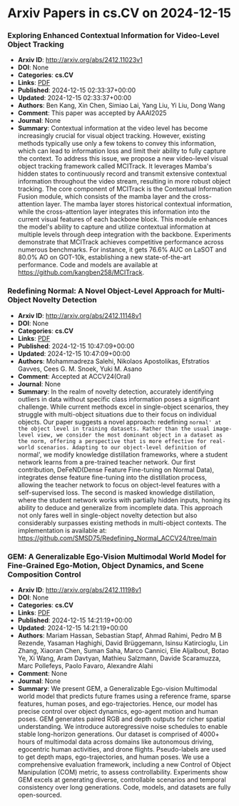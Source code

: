 # Arxiv Papers in cs.CV on 2024-12-15
### Exploring Enhanced Contextual Information for Video-Level Object Tracking
- **Arxiv ID**: http://arxiv.org/abs/2412.11023v1
- **DOI**: None
- **Categories**: **cs.CV**
- **Links**: [PDF](http://arxiv.org/pdf/2412.11023v1)
- **Published**: 2024-12-15 02:33:37+00:00
- **Updated**: 2024-12-15 02:33:37+00:00
- **Authors**: Ben Kang, Xin Chen, Simiao Lai, Yang Liu, Yi Liu, Dong Wang
- **Comment**: This paper was accepted by AAAI2025
- **Journal**: None
- **Summary**: Contextual information at the video level has become increasingly crucial for visual object tracking. However, existing methods typically use only a few tokens to convey this information, which can lead to information loss and limit their ability to fully capture the context. To address this issue, we propose a new video-level visual object tracking framework called MCITrack. It leverages Mamba's hidden states to continuously record and transmit extensive contextual information throughout the video stream, resulting in more robust object tracking. The core component of MCITrack is the Contextual Information Fusion module, which consists of the mamba layer and the cross-attention layer. The mamba layer stores historical contextual information, while the cross-attention layer integrates this information into the current visual features of each backbone block. This module enhances the model's ability to capture and utilize contextual information at multiple levels through deep integration with the backbone. Experiments demonstrate that MCITrack achieves competitive performance across numerous benchmarks. For instance, it gets 76.6% AUC on LaSOT and 80.0% AO on GOT-10k, establishing a new state-of-the-art performance. Code and models are available at https://github.com/kangben258/MCITrack.



### Redefining Normal: A Novel Object-Level Approach for Multi-Object Novelty Detection
- **Arxiv ID**: http://arxiv.org/abs/2412.11148v1
- **DOI**: None
- **Categories**: **cs.CV**
- **Links**: [PDF](http://arxiv.org/pdf/2412.11148v1)
- **Published**: 2024-12-15 10:47:09+00:00
- **Updated**: 2024-12-15 10:47:09+00:00
- **Authors**: Mohammadreza Salehi, Nikolaos Apostolikas, Efstratios Gavves, Cees G. M. Snoek, Yuki M. Asano
- **Comment**: Accepted at ACCV24(Oral)
- **Journal**: None
- **Summary**: In the realm of novelty detection, accurately identifying outliers in data without specific class information poses a significant challenge. While current methods excel in single-object scenarios, they struggle with multi-object situations due to their focus on individual objects. Our paper suggests a novel approach: redefining `normal' at the object level in training datasets. Rather than the usual image-level view, we consider the most dominant object in a dataset as the norm, offering a perspective that is more effective for real-world scenarios. Adapting to our object-level definition of `normal', we modify knowledge distillation frameworks, where a student network learns from a pre-trained teacher network. Our first contribution, DeFeND(Dense Feature Fine-tuning on Normal Data), integrates dense feature fine-tuning into the distillation process, allowing the teacher network to focus on object-level features with a self-supervised loss. The second is masked knowledge distillation, where the student network works with partially hidden inputs, honing its ability to deduce and generalize from incomplete data. This approach not only fares well in single-object novelty detection but also considerably surpasses existing methods in multi-object contexts. The implementation is available at: https://github.com/SMSD75/Redefining_Normal_ACCV24/tree/main



### GEM: A Generalizable Ego-Vision Multimodal World Model for Fine-Grained Ego-Motion, Object Dynamics, and Scene Composition Control
- **Arxiv ID**: http://arxiv.org/abs/2412.11198v1
- **DOI**: None
- **Categories**: **cs.CV**
- **Links**: [PDF](http://arxiv.org/pdf/2412.11198v1)
- **Published**: 2024-12-15 14:21:19+00:00
- **Updated**: 2024-12-15 14:21:19+00:00
- **Authors**: Mariam Hassan, Sebastian Stapf, Ahmad Rahimi, Pedro M B Rezende, Yasaman Haghighi, David Brüggemann, Isinsu Katircioglu, Lin Zhang, Xiaoran Chen, Suman Saha, Marco Cannici, Elie Aljalbout, Botao Ye, Xi Wang, Aram Davtyan, Mathieu Salzmann, Davide Scaramuzza, Marc Pollefeys, Paolo Favaro, Alexandre Alahi
- **Comment**: None
- **Journal**: None
- **Summary**: We present GEM, a Generalizable Ego-vision Multimodal world model that predicts future frames using a reference frame, sparse features, human poses, and ego-trajectories. Hence, our model has precise control over object dynamics, ego-agent motion and human poses. GEM generates paired RGB and depth outputs for richer spatial understanding. We introduce autoregressive noise schedules to enable stable long-horizon generations. Our dataset is comprised of 4000+ hours of multimodal data across domains like autonomous driving, egocentric human activities, and drone flights. Pseudo-labels are used to get depth maps, ego-trajectories, and human poses. We use a comprehensive evaluation framework, including a new Control of Object Manipulation (COM) metric, to assess controllability. Experiments show GEM excels at generating diverse, controllable scenarios and temporal consistency over long generations. Code, models, and datasets are fully open-sourced.



